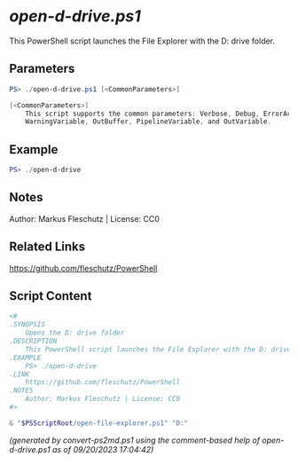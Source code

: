 *open-d-drive.ps1*
================

This PowerShell script launches the File Explorer with the D: drive folder.

Parameters
----------
```powershell
PS> ./open-d-drive.ps1 [<CommonParameters>]

[<CommonParameters>]
    This script supports the common parameters: Verbose, Debug, ErrorAction, ErrorVariable, WarningAction, 
    WarningVariable, OutBuffer, PipelineVariable, and OutVariable.
```

Example
-------
```powershell
PS> ./open-d-drive

```

Notes
-----
Author: Markus Fleschutz | License: CC0

Related Links
-------------
https://github.com/fleschutz/PowerShell

Script Content
--------------
```powershell
<#
.SYNOPSIS
	Opens the D: drive folder
.DESCRIPTION
	This PowerShell script launches the File Explorer with the D: drive folder.
.EXAMPLE
	PS> ./open-d-drive
.LINK
	https://github.com/fleschutz/PowerShell
.NOTES
	Author: Markus Fleschutz | License: CC0
#>

& "$PSScriptRoot/open-file-explorer.ps1" "D:"
```

*(generated by convert-ps2md.ps1 using the comment-based help of open-d-drive.ps1 as of 09/20/2023 17:04:42)*
